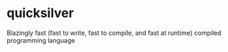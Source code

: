 # quicksilver
Blazingly fast (fast to write, fast to compile, and fast at runtime) compiled programming language
